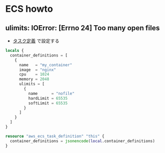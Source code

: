 # ECS howto

## ulimits: IOError: [Errno 24] Too many open files

- [タスク定義](ECS.task_definition.md) で設定する

~~~tf
locals {
  container_definitions = [
    {
      name   = "my_container"
      image  = "nginx"
      cpu    = 1024
      memory = 2048
      ulimits = [
        {
          name      = "nofile"
          hardLimit = 65535
          softLimit = 65535
        }
      ]
    }
  ]
}

resource "aws_ecs_task_definition" "this" {
  container_definitions = jsonencode(local.container_definitions)
}
~~~

